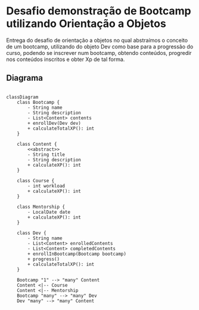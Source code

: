# Desafio demonstração de Bootcamp utilizando Orientação a Objetos

Entrega do desafio de orientação a objetos no qual abstraímos o conceito de um bootcamp, utilizando do objeto Dev como base para a progressão do curso, podendo se inscrever num bootcamp, obtendo conteúdos, progredir nos conteúdos inscritos e obter Xp de tal forma.

## Diagrama

```mermaid

classDiagram
    class Bootcamp {
        - String name
        - String description
        - List<Content> contents
        + enrollDev(Dev dev)
        + calculateTotalXP(): int
    }

    class Content {
        <<abstract>>
        - String title
        - String description
        + calculateXP(): int
    }

    class Course {
        - int workload
        + calculateXP(): int
    }

    class Mentorship {
        - LocalDate date
        + calculateXP(): int
    }

    class Dev {
        - String name
        - List<Content> enrolledContents
        - List<Content> completedContents
        + enrollInBootcamp(Bootcamp bootcamp)
        + progress()
        + calculateTotalXP(): int
    }

    Bootcamp "1" --> "many" Content
    Content <|-- Course
    Content <|-- Mentorship
    Bootcamp "many" --> "many" Dev
    Dev "many" --> "many" Content
